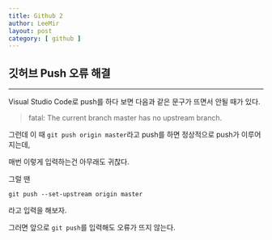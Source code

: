 ```yaml
---
title: Github 2
author: LeeMir
layout: post
category: [ github ]
---
```


## 깃허브 Push 오류 해결

- - -

Visual Studio Code로 push를 하다 보면 다음과 같은 문구가 뜨면서 안될 때가 있다. 

> fatal: The current branch master has no upstream branch.



그런데 이 때 `git push origin master`라고 push를 하면 정상적으로 push가 이루어지는데,

매번 이렇게 입력하는건 아무래도 귀찮다.

그럴 땐

`git push --set-upstream origin master`

라고 입력을 해보자.

그러면 앞으로 `git push`를 입력해도 오류가 뜨지 않는다.